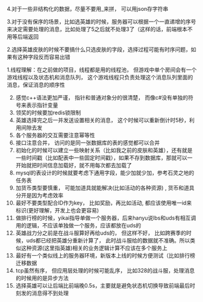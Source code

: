 4.对于一些非结构化的数据，尽量不要用_来拼， 可以用json存字符串

3.对于没有保序的场景，比如选英雄的时候，服务器可以根据一个一直递增的序号来决定需要处理的消息，比如处理了5之后就不处理3了（这样的话，前端根本不用等后端返回

2.选择英雄皮肤的时候不要搞什么只选皮肤的字段，选择过程可能有时序问题，如果有这种字段反而容易出错

1.线程理解：在之前做的项目，线程都是用的线程池， 但游戏中单个房间会有一个游戏线程以及状态机和消息队列， 这个游戏线程只负责处理这个消息队列里面的消息，保证消息的顺序性

2. 感觉c++语法更加严谨， 指针和普通对象分的很清楚， 而像c#没有单独的符号来表示指针变量 
3. 领奖的时候要加redis锁限制
4. 英雄选择完之后一并发送设置相关的消息， 这个时候可以重新倒计时5秒，利用间隙去发
5. 各个服务器的交互需要注意幂等性
6. 接口注意合并， 访问的是同一张数据库的表的感觉都可以合并
7. 初始化的时候可以建立一些映射关系（比如我之前的皮肤和英雄），还有就是一些时间戳（比如配表中一些固定时间戳），如果不存到数据库，那就可以一开始就把时间信息加载好，就不用每次都去加载了
8. mysql的表设计的时候就要考虑下通用字段，能少加就少加，参考石灵之地的任务表
9. 加货币类型要慎重， 可能加道具就能解决(比如活动的各种资源) , 货币和道具分开是因为考虑效率
10. 最好不要类型配合ID作为key， 比如奖励，再比如活动,  都应该使用唯一id来标识(更好理解，开发上也会更容易)
11. 做排行榜的时候，yikai指导单做一个服务器，后来hanyu说lbs和uds有相互调用的逻辑，不应该单独做一个服务，应该都放在uds的
12. 英雄战力分之前是在战斗服算好再给uds的， 但这样不好， 比如跨赛季的时候，uds都已经把英雄分重新计算了， 此时战斗服给的数据就不准确。所以类似这种资源(这里指英雄)相关的业务逻辑计算不应该在多个服务上
13. 最好有一个类似线上的服务器环境，新版本上线的时候方便测试（比如排行榜迁移数据
14. tcp虽然有序， 但应用层处理的时候可能乱序， 比如328的战斗服，处理消息的时候用的是异步方法
15. 选择英雄可以让后端比前端晚0.5s，主要就是避免状态机切换导致前端最后时刻发的消息得不到处理